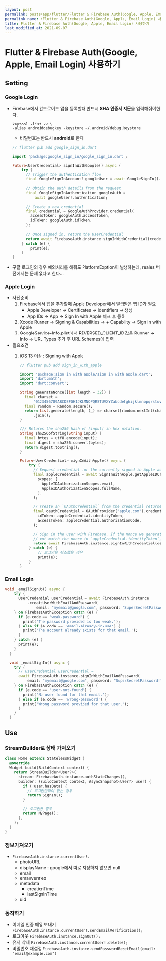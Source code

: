```yaml
---
layout: post
permalink: posts/app/flutter/Flutter & Firebase Auth(Google, Apple, Email Login) 사용하기
permalink_name: /Flutter & Firebase Auth(Google, Apple, Email Login) 사용하기
title: Flutter & Firebase Auth(Google, Apple, Email Login) 사용하기
last_modified_at: 2021-09-07
---
```


# Flutter & Firebase Auth(Google, Apple, Email Login) 사용하기

## Setting

### Google Login

- Firebase에서 안드로이드 앱을 등록할때 반드시 **SHA 인증서 지문**을 입력해줘야한다.
    ```
    keytool -list -v \
    -alias androiddebugkey -keystore ~/.android/debug.keystore
    ```
    
    - 비밀번호는 반드시 **android**로 한다
    
    ```dart
    // flutter pub add google_sign_in.dart
    
    import 'package:google_sign_in/google_sign_in.dart';
    
    Future<UserCredential> signInWithGoogle() async {
    	try {
    	  // Trigger the authentication flow
    	  final GoogleSignInAccount? googleUser = await GoogleSignIn().signIn();
    	
    	  // Obtain the auth details from the request
    	  final GoogleSignInAuthentication googleAuth =
    	      await googleUser!.authentication;
    	
    	  // Create a new credential
    	  final credential = GoogleAuthProvider.credential(
    	    accessToken: googleAuth.accessToken,
    	    idToken: googleAuth.idToken,
    	  );
    	
    	  // Once signed in, return the UserCredential
    	  return await FirebaseAuth.instance.signInWithCredential(credential);
    	} catch (e) {
    		print(e);
    	}
    }
    ```
    
- 구글 로그인의 경우 예외처리를 해줘도 PlatformExption이 발생하는데, reales 버전에서는 문제 없다고 한다...

### Apple Login

- 사전준비
    1. Firebase에서 앱을 추가할때 Apple Developer에서 발급받은 앱 ID가 필요
        - Apple Developer → Certificates → identifiers → 생성
        - App IDs → App → Sign In with Apple 체크 후 등록
    2. Xcode Runner → Signing & Capabilities → + Capability → Sign in with Apple
    3. GoogleService-Info.plist에서 REVERSED_CLIENT_ID 값을 Runner → Info → URL Types 추가 후 URL Schemes에 입력
- 필요조건
    1. iOS 13 이상 : Signing with Apple
        
        ```dart
        // flutter pub add sign_in_with_apple
        
        import 'package:sign_in_with_apple/sign_in_with_apple.dart';
        import 'dart:math';
        import 'dart:convert';
        
        String generateNonce([int length = 32]) {
          final charset =
              '0123456789ABCDEFGHIJKLMNOPQRSTUVXYZabcdefghijklmnopqrstuvwxyz-._';
          final random = Random.secure();
          return List.generate(length, (_) => charset[random.nextInt(charset.length)])
              .join();
        }
        
        /// Returns the sha256 hash of [input] in hex notation.
        String sha256ofString(String input) {
          final bytes = utf8.encode(input);
          final digest = sha256.convert(bytes);
          return digest.toString();
        }
        
        Future<UserCredential> signInWithApple() async {
        	try {
        	  // Request credential for the currently signed in Apple account.
        	  final appleCredential = await SignInWithApple.getAppleIDCredential(
        	    scopes: [
        	      AppleIDAuthorizationScopes.email,
        	      AppleIDAuthorizationScopes.fullName,
        	    ],
        	  );
        	
        	  // Create an `OAuthCredential` from the credential returned by Apple.
        	  final oauthCredential = OAuthProvider("apple.com").credential(
        	    idToken: appleCredential.identityToken,
        	    accessToken: appleCredential.authorizationCode,
        	  );
        	
        	  // Sign in the user with Firebase. If the nonce we generated earlier does
        	  // not match the nonce in `appleCredential.identityToken`, sign in will fail.
        	  return await FirebaseAuth.instance.signInWithCredential(oauthCredential);
        	} catch (e) {
        		// 로그인을 취소했을 경우
        		print(e);
        	}
        }
        ```
        

### Email Login

```dart
void _emailSignUp() async {
    try {
      UserCredential userCredential = await FirebaseAuth.instance
          .createUserWithEmailAndPassword(
              email: "myemail@google.com", password: "SuperSecretPassword!");
    } on FirebaseAuthException catch (e) {
      if (e.code == 'weak-password') {
        print('The password provided is too weak.');
      } else if (e.code == 'email-already-in-use') {
        print('The account already exists for that email.');
      }
    } catch (e) {
      print(e);
    }
  }

  void _emailSignIn() async {
    try {
      // UserCredential userCredential =
      await FirebaseAuth.instance.signInWithEmailAndPassword(
          email: "myemail@google.com", password: "SuperSecretPassword!");
    } on FirebaseAuthException catch (e) {
      if (e.code == 'user-not-found') {
        print('No user found for that email.');
      } else if (e.code == 'wrong-password') {
        print('Wrong password provided for that user.');
      }
    }
  }
```

## Use

### StreamBuilder로 상태 가져오기

```dart
class Home extends StatelessWidget {
  @override
  Widget build(BuildContext context) {
    return StreamBuilder<User?>(
      stream: FirebaseAuth.instance.authStateChanges(),
      builder: (BuildContext context, AsyncSnapshot<User?> user) {
        if (!user.hasData) {
          // 로그인한적이 없는 경우
          return SignIn();
        }

        // 로그인한 경우
        return MyPage();
      },
    );
  }
}
```

### 정보가져오기

- `FirebaseAuth.instance.currentUser!.`
    - photoURL
    - displayName : google에서 따로 지정하지 않으면 null
    - email
    - emailVerified
    - metadata
        - creationTime
        - lastSignInTime
    - uid

### 동작하기

- 이메일 인증 메일 보내기
    `FirebaseAuth.instance.currentUser!.sendEmailVerification();`
- 로그아웃
    `FirebaseAuth.instance.signOut();`
- 유저 삭제
    `FirebaseAuth.instance.currentUser!.delete();`
- 비밀번호 재설정
    `FirebaseAuth.instance.sendPasswordResetEmail(email: "email@example.com")`
